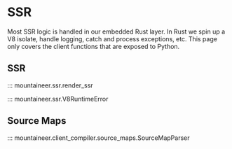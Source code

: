 # SSR

Most SSR logic is handled in our embedded Rust layer. In Rust we spin up a V8 isolate, handle logging, catch and process exceptions, etc. This page only covers the client functions that are exposed to Python.

## SSR

::: mountaineer.ssr.render_ssr

::: mountaineer.ssr.V8RuntimeError

## Source Maps

::: mountaineer.client_compiler.source_maps.SourceMapParser
